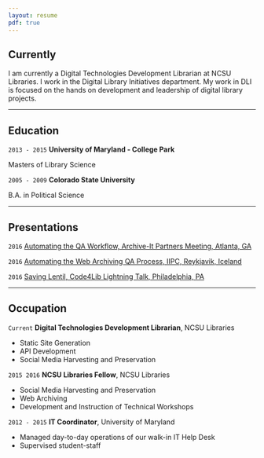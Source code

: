 ```yaml
---
layout: resume
pdf: true
---
```



## Currently

I am currently a Digital Technologies Development Librarian at NCSU Libraries. I work in  the Digital Library Initiatives department. My work in DLI is focused on the hands on development and leadership of digital library projects.

*****
## Education

`2013 - 2015`
__University of Maryland - College Park__

Masters of Library Science

`2005 - 2009`
__Colorado State University__

   B.A. in Political Science

*****


## Presentations

`2016`
<a href="http://toddstoffer.github.io/presentation/Archive-It-Partner-2016/#/">Automating the QA Workflow, Archive-It Partners Meeting, Atlanta, GA</a>


`2016`
<a href="http://toddstoffer.github.io/presentation/IIPC-2016/#/">Automating the Web Archiving QA Process, IIPC, Reykjavik, Iceland</a>

`2016`
<a href="http://toddstoffer.github.io/presentation/presentation/Saving-Lentil/#/">Saving Lentil, Code4Lib Lightning Talk, Philadelphia, PA</a>

*****

## Occupation
`Current`
__Digital Technologies Development Librarian__, NCSU Libraries

- Static Site Generation
- API Development
- Social Media Harvesting and Preservation

`2015 2016`
__NCSU Libraries Fellow__, NCSU Libraries

- Social Media Harvesting and Preservation
- Web Archiving
- Development and Instruction of Technical Workshops

`2012 - 2015`
__IT Coordinator__, University of Maryland

- Managed day-to-day operations of our walk-in IT Help Desk
- Supervised student-staff

<!-- ### Footer

Last updated: May 2013 -->
